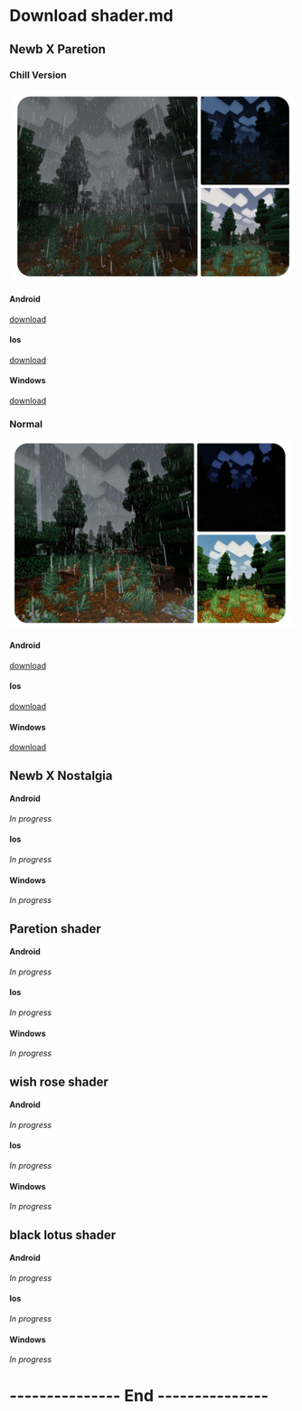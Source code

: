 # Download shader.md

## Newb X Paretion 
### Chill Version
![Chill](Chill.jpg "Newb X Paretion, MCBE 1.20.30")

#### Android
[download](https://github.com/RukiMC123/Shader-Website/raw/main/newb-x-paretion-chill-version-android.mcpack)
#### Ios
[download](https://github.com/RukiMC123/Shader-Website/raw/main/newb-x-paretion-chill-version-ios-materials.zip)
#### Windows
[download](https://github.com/RukiMC123/Shader-Website/raw/main/newb-x-paretion-chill-version-windows.mcpack)

### Normal
![Normal](Normal.jpg "Newb X Paretion, MCBE 1.20.30")

#### Android
[download](https://github.com/RukiMC123/Shader-Website/raw/main/newb-x-paretion-android.mcpack)
#### Ios
[download](https://github.com/RukiMC123/Shader-Website/raw/main/newb-x-paretion-ios-materials.zip)
#### Windows
[download](https://github.com/RukiMC123/Shader-Website/raw/main/newb-x-paretion-windows.mcpack)

## Newb X Nostalgia 
#### Android
*In progress*
#### Ios
*In progress*
#### Windows
*In progress*

## Paretion shader 
#### Android
*In progress*
#### Ios
*In progress*
#### Windows
*In progress*

## wish rose shader
#### Android
*In progress*
#### Ios
*In progress*
#### Windows
*In progress*

## black lotus shader
#### Android
*In progress*
#### Ios
*In progress*
#### Windows
*In progress*

# --------------- End ---------------
